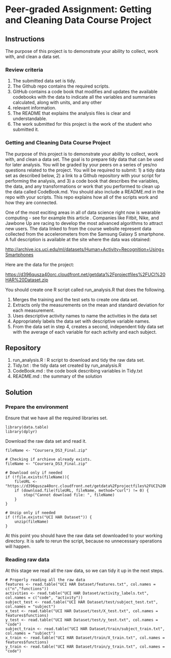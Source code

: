 # Peer-graded Assignment: Getting and Cleaning Data Course Project

## Instructions
The purpose of this project is to demonstrate your ability to collect, work with, and clean a data set.
### Review criteria
1. The submitted data set is tidy.
2. The Github repo contains the required scripts.
3. GitHub contains a code book that modifies and updates the available codebooks with the data to indicate all the variables and summaries calculated, along with units, and any other
4. relevant information.
5. The README that explains the analysis files is clear and understandable.
6. The work submitted for this project is the work of the student who submitted it.

### Getting and Cleaning Data Course Project
The purpose of this project is to demonstrate your ability to collect, work with, and clean a data set. The goal is to prepare tidy data that can be used for later analysis. You will be graded by your peers on a series of yes/no questions related to the project. You will be required to submit: 1) a tidy data set as described below, 2) a link to a Github repository with your script for performing the analysis, and 3) a code book that describes the variables, the data, and any transformations or work that you performed to clean up the data called CodeBook.md. You should also include a README.md in the repo with your scripts. This repo explains how all of the scripts work and how they are connected.

One of the most exciting areas in all of data science right now is wearable computing - see for example this article . Companies like Fitbit, Nike, and Jawbone Up are racing to develop the most advanced algorithms to attract new users. The data linked to from the course website represent data collected from the accelerometers from the Samsung Galaxy S smartphone. A full description is available at the site where the data was obtained:

http://archive.ics.uci.edu/ml/datasets/Human+Activity+Recognition+Using+Smartphones

Here are the data for the project:

https://d396qusza40orc.cloudfront.net/getdata%2Fprojectfiles%2FUCI%20HAR%20Dataset.zip

You should create one R script called run_analysis.R that does the following.
1. Merges the training and the test sets to create one data set.
2. Extracts only the measurements on the mean and standard deviation for each measurement.
3. Uses descriptive activity names to name the activities in the data set
4. Appropriately labels the data set with descriptive variable names.
5. From the data set in step 4, creates a second, independent tidy data set with the average of each variable for each activity and each subject.

## Repository
1. run_analysis.R : R script to download and tidy the raw data set.
2. Tidy.txt : the tidy data set created by run_analysis.R
3. CodeBook.md : the code book describing variables in Tidy.txt
4. README.md : the summary of the solution

## Solution
### Prepare the environment
Ensure that we have all the required libraries set.
```
library(data.table)
library(dplyr)
```
Download the raw data set and read it.
```
fileName <- "Coursera_DS3_Final.zip"

# Checking if archieve already exists.
fileName <- "Coursera_DS3_Final.zip"

# Download only if needed
if (!file.exists(fileName)){
    fileURL <- "https://d396qusza40orc.cloudfront.net/getdata%2Fprojectfiles%2FUCI%20HAR%20Dataset.zip"
    if (download.file(fileURL, fileName, method="curl") != 0) {
        stop("Cannot download file: ", fileName)
    }
}  

# Unzip only if needed
if (!file.exists("UCI HAR Dataset")) { 
    unzip(fileName) 
}
```
At this point you should have the raw data set downloaded to your working directory. It is safe to rerun the script, because no unnecessary operations will happen.

### Reading raw data
At this stage we read all the raw data, so we can tidy it up in the next steps.
```
# Properly reading all the raw data
features <- read.table("UCI HAR Dataset/features.txt", col.names = c("n","functions"))
activities <- read.table("UCI HAR Dataset/activity_labels.txt", col.names = c("code", "activity"))
subject_test <- read.table("UCI HAR Dataset/test/subject_test.txt", col.names = "subject")
x_test <- read.table("UCI HAR Dataset/test/X_test.txt", col.names = features$functions)
y_test <- read.table("UCI HAR Dataset/test/y_test.txt", col.names = "code")
subject_train <- read.table("UCI HAR Dataset/train/subject_train.txt", col.names = "subject")
x_train <- read.table("UCI HAR Dataset/train/X_train.txt", col.names = features$functions)
y_train <- read.table("UCI HAR Dataset/train/y_train.txt", col.names = "code")
```
